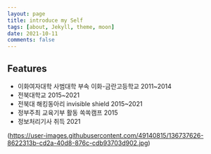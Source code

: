 ```yaml
---
layout: page
title: introduce my Self
tags: [about, Jekyll, theme, moon]
date: 2021-10-11
comments: false
---
```

    

## Features
* 이화여자대학 사범대학 부속 이화-금란고등학교 2011~2014
* 전북대학교 2015~2021
* 전북대 해킹동아리 invisible shield 2015~2021
* 정부주최 교육기부 활동 쏙쏙캠프 2015
* 정보처리기사 취득 2021


(https://user-images.githubusercontent.com/49140815/136737626-8622313b-cd2a-40d8-876c-cdb93703d902.jpg)